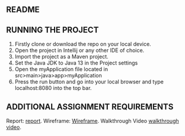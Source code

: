 ## README

## RUNNING THE PROJECT
1. Firstly clone or download the repo on your local device.
2. Open the project in Intellij or any other IDE of choice.
3. Import the project as a Maven project.
4. Set the Java JDK to Java 13 in the Project settings
5. Open the myApplication file located in src>main>java>app>myApplication
6. Press the run button and go into your local browser and type localhost:8080 into the top bar.

## ADDITIONAL ASSIGNMENT REQUIREMENTS

Report: [report](DumbDumberDumbest_Report.docx).
Wireframe: [Wireframe](DumbDumberDumbest_Wireframe.pdf).
Walkthrough Video [walkthrough video](VideoWalkthrough.mkv).
